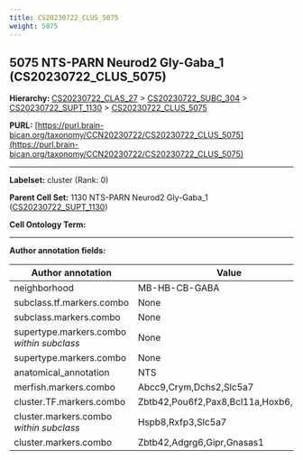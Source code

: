 ```yaml
---
title: CS20230722_CLUS_5075
weight: 5075
---
```

## 5075 NTS-PARN Neurod2 Gly-Gaba_1 (CS20230722_CLUS_5075)
<b>Hierarchy: </b>
[CS20230722_CLAS_27](../CS20230722_CLAS_27) >
[CS20230722_SUBC_304](../CS20230722_SUBC_304) >
[CS20230722_SUPT_1130](../CS20230722_SUPT_1130) >
[CS20230722_CLUS_5075](../CS20230722_CLUS_5075)

**PURL:** [https://purl.brain-bican.org/taxonomy/CCN20230722/CS20230722_CLUS_5075](https://purl.brain-bican.org/taxonomy/CCN20230722/CS20230722_CLUS_5075)

---


**Labelset:** cluster (Rank: 0)

**Parent Cell Set:** 1130 NTS-PARN Neurod2 Gly-Gaba_1 ([CS20230722_SUPT_1130](../CS20230722_SUPT_1130))



**Cell Ontology Term:** 

[MARKER GENES.]: #


---

[TRANSFERRED ANNOTATIONS.]: #


[AUTHOR ANNOTATION FIELDS.]: #


**Author annotation fields:**

| Author annotation | Value |
|-------------------|-------|
|neighborhood|MB-HB-CB-GABA|
|subclass.tf.markers.combo|None|
|subclass.markers.combo|None|
|supertype.markers.combo _within subclass_|None|
|supertype.markers.combo|None|
|anatomical_annotation|NTS|
|merfish.markers.combo|Abcc9,Crym,Dchs2,Slc5a7|
|cluster.TF.markers.combo|Zbtb42,Pou6f2,Pax8,Bcl11a,Hoxb6,Sox11|
|cluster.markers.combo _within subclass_|Hspb8,Rxfp3,Slc5a7|
|cluster.markers.combo|Zbtb42,Adgrg6,Gipr,Gnasas1|
